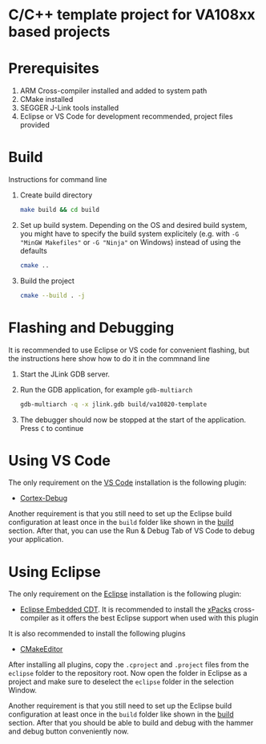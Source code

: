 C/C++ template project for VA108xx based projects
========

# Prerequisites

1. ARM Cross-compiler installed and added to system path
2. CMake installed
3. SEGGER J-Link tools installed
4. Eclipse or VS Code for development recommended, project files provided

# <a id="build"></a> Build

Instructions for command line

1. Create build directory

   ```sh
   make build && cd build
   ```

2. Set up build system. Depending on the OS and desired build system, you might have
   to specify the build system explicitely (e.g. with `-G "MinGW Makefiles"` or
   `-G "Ninja"` on Windows) instead of using the defaults

   ```sh
   cmake ..
   ```

3. Build the project

   ```sh
   cmake --build . -j
   ```

# <a id="flashdebug"></a> Flashing and Debugging

It is recommended to use Eclipse or VS code for convenient flashing, but the instructions here
show how to do it in the commnand line

1. Start the JLink GDB server.
2. Run the GDB application, for example `gdb-multiarch`

   ```sh
   gdb-multiarch -q -x jlink.gdb build/va10820-template
   ```

3. The debugger should now be stopped at the start of the application. Press `C` to continue

# Using VS Code

The only requirement on the [VS Code](https://code.visualstudio.com/) installation is the
following plugin:

- [Cortex-Debug](https://marketplace.visualstudio.com/items?itemName=marus25.cortex-debug)

Another requirement is that you still need to set up the Eclipse build configuration at least once
in the `build` folder like shown in the [build](#build) section. After that, you can use the
Run & Debug Tab of VS Code to debug your application.

# Using Eclipse

The only requirement on the [Eclipse](https://www.eclipse.org/downloads/packages/installer)
installation is the following plugin:

- [Eclipse Embedded CDT](https://projects.eclipse.org/projects/iot.embed-cdt). It is recommended to
   install the [xPacks](https://xpack.github.io/arm-none-eabi-gcc/install/) cross-compiler as it
   offers the best Eclipse support when used with this plugin

It is also recommended to install the following plugins

- [CMakeEditor](https://marketplace.eclipse.org/content/cmake-editor)

After installing all plugins, copy the `.cproject` and `.project` files from the `eclipse` folder
to the repository root. Now open the folder in Eclipse as a project and make sure to deselect the
`eclipse` folder in the selection Window.

Another requirement is that you still need to set up the Eclipse build configuration at least once
in the `build` folder like shown in the [build](#build) section. After that you should be able to
build and debug with the hammer and debug button conveniently now.
